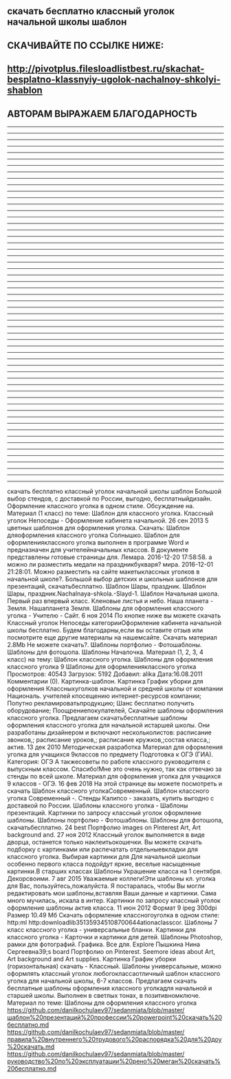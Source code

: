 скачать бесплатно классный уголок начальной школы шаблон
--------------------------------------------------
СКАЧИВАЙТЕ ПО ССЫЛКЕ НИЖЕ:
--------------------------------------------------
http://pivotplus.filesloadlistbest.ru/skachat-besplatno-klassnyiy-ugolok-nachalnoy-shkolyi-shablon
--------------------------------------------------
АВТОРАМ ВЫРАЖАЕМ БЛАГОДАРНОСТЬ
--------------------------------------------------
--------------------------------------------------
--------------------------------------------------
--------------------------------------------------
--------------------------------------------------
--------------------------------------------------
--------------------------------------------------
--------------------------------------------------
--------------------------------------------------
--------------------------------------------------
--------------------------------------------------
--------------------------------------------------
--------------------------------------------------
--------------------------------------------------
--------------------------------------------------
--------------------------------------------------
--------------------------------------------------
--------------------------------------------------
--------------------------------------------------
--------------------------------------------------
--------------------------------------------------
--------------------------------------------------
--------------------------------------------------
--------------------------------------------------
--------------------------------------------------
--------------------------------------------------
--------------------------------------------------
--------------------------------------------------
--------------------------------------------------
--------------------------------------------------
--------------------------------------------------
--------------------------------------------------
--------------------------------------------------
--------------------------------------------------
--------------------------------------------------
--------------------------------------------------
--------------------------------------------------
--------------------------------------------------
--------------------------------------------------
--------------------------------------------------
--------------------------------------------------
--------------------------------------------------
--------------------------------------------------
--------------------------------------------------
--------------------------------------------------
--------------------------------------------------
--------------------------------------------------
--------------------------------------------------
--------------------------------------------------
--------------------------------------------------
--------------------------------------------------
--------------------------------------------------
--------------------------------------------------
--------------------------------------------------
--------------------------------------------------
--------------------------------------------------
--------------------------------------------------
скачать бесплатно классный уголок начальной школы шаблон Большой выбор стендов, с доставкой по России, выгодно, бесплатныйдизайн. Оформление классного уголка в одном стиле. Обсуждение на. Материал (1 класс) по теме: Шаблон для классного уголка. Классный уголок Непоседы - Оформление кабинета начальной. 26 сен 2013  5 цветных шаблонов для оформления уголка.  Скачать:  Шаблон дляоформления классного уголка Солнышко. Шаблон для оформленияклассного уголка выполнен в программе Word и предназначен для учителейначальных классов. В документе представлены готовые страницы для. Лемара. 2016-12-20 17:58:58. а можно ли разместить медали на праздникбукваря? мира. 2016-12-01 21:28:01. Можно разместить на сайте макетыклассных уголков в начальной школе?. Большой выбор детских и школьных шаблонов для презентаций, скачатьбесплатно.  Шаблон Шары, праздник. Шаблон Шары, праздник.Nachalnaya-shkola.-Slayd-1. Шаблон Начальная школа. Первый раз впервый класс. Кленовые листья и небо. Наша планета - Земля. Нашапланета  Земля. Шаблоны для оформления классного уголка - Учителю - Cайт. 6 ноя 2014  По кнопке ниже вы можете скачать Классный уголок Непоседы категорииОформление кабинета начальной школы бесплатно. Будем благодарны,если вы оставите отзыв или посмотрите еще другие материалы на нашемсайте. Скачать материал 2.8Mb  Не можете скачать?. Шаблоны портфолио - Фотошаблоны. Шаблоны для фотошопа. Шаблоны  Началочка. Материал (1, 2, 3, 4 класс) на тему: Шаблон классного уголка. Шаблоны для оформления классного уголка 9  Шаблоны для оформленияклассного уголка  Просмотров: 40543  Загрузок: 5192  Добавил: alika  Дата:16.08.2011  Комментарии (0). Картинка-шаблон.  Картинка График уборки для оформления Классныхуголков начальной и средней школы от компании Националь.  учителей кпосещению интернет-ресурсов компании; Попутно рекламироватьпродукцию; Шанс бесплатно получить оборудование; Поощрениепокупателей,
Скачайте шаблоны оформления классного уголка. Предлагаем скачатьбесплатные шаблоны оформления классного уголка для начальной истаршей школы. Они разработаны дизайнером и включают нескольколистов: расписание звонков,; расписание уроков,; расписание кружков,;состав класса,; актив. 13 дек 2010  Методическая разработка Материал для оформления уголка для учащихся 9классов по предмету Подготовка к ОГЭ (ГИА). Категория: ОГЭ  А такжесоветы по работе классного руководителя с выпускным классом.  Спасибо!Мне это очень нужно, так как отвечаю за стенды по всей школе. Материал для оформления уголка для учащихся 9 классов - ОГЭ. 16 фев 2018  На этой странице вы можете посмотреть и скачать Шаблон классного уголкаСовременный. Шаблон классного уголка Современный -. Стенды Калипсо - заказать, купить выгодно с доставкой по России. Шаблоны классного уголка - Шаблоны презентаций. Картинки по запросу классный уголок оформление шаблоны. Шаблоны портфолио - Фотошаблоны. Шаблоны для фотошопа, скачатьбесплатно. 24 best Портфолио images on Pinterest  Art, Art background and. 27 ноя 2012  Классный уголок выполняется в виде дворца, останется только наклеитьокошечки. Вы можете скачать подборку с картинками или распечатать отдельныевкладки для классного уголка. Выбирая картинки для  Для начальной школыи особенно первого класса подойдут яркие, веселые насыщенные картинки.В старших классах  Шаблоны  Украшение класса на 1 сентября. Декорсвоими. 7 авг 2015  Уважаемые коллеги!Эти шаблоны кл. уголка для Вас, пользуйтесь,пожалуйста. Я постаралась, чтобы Вы могли редактировать мои шаблоны,вставляя Ваши данные и картинки. Сама много мучилась, искала в интер. Картинки по запросу классный уголок оформление шаблоны актив класса.
11 июн 2012  Формат 9 ipeg  300dpi Размер 10.49 Мб Скачать оформление классногоуголка в одном стиле: http:ml http:downloadlib351359345108700644ationaclasscor. Шаблоны 7 класс классного уголка - универсальные бланки. Картинки для классного уголка - Карточки и картинки для детей. Шаблоны Photoshop, рамки для фотографий. Графика. Все для. Explore Пышкина Нина Сергеевна39;s board Портфолио on Pinterest.  Seemore ideas about Art, Art background and Art supplies. Картинка График уборки (горизонтальная) скачать - Классный. Шаблоны универсальные, можно оформлять классный уголок любогоклассаотличный шаблон классного уголка для начальной школы, 6-7 классов. Предлагаем скачать бесплатные шаблоны оформления классного уголкадля начальной и старшей школы. Выполнен в светлых тонах, в позитивномключе. Материал по теме: Шаблоны для оформления классного уголка
https://github.com/danilkochulaev97/sedanmiata/blob/master/шаблон%20презентаций%20профессии%20powerpoint%20скачать%20бесплатно.md
https://github.com/danilkochulaev97/sedanmiata/blob/master/правила%20внутреннего%20трудового%20распорядка%20для%20доу%20скачать.md
https://github.com/danilkochulaev97/sedanmiata/blob/master/руководство%20по%20эксплуатации%20рено%20меган%20скачать%20бесплатно.md